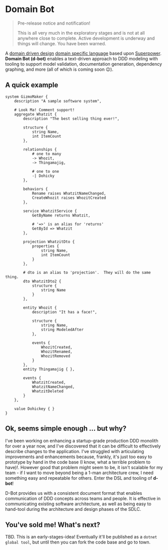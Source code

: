 # Domain Bot

> Pre-release notice and notification!
>
> This is all very much in the exploratory stages and is not at all anywhere close to complete.  Active development is underway and things will change.  You have been warned.

A [domain driven design](https://en.wikipedia.org/wiki/Domain-driven_design) [domain specific language](https://en.wikipedia.org/wiki/Domain-specific_language) based upon [Superpower](https://github.com/datalust/superpower).  **Domain Bot (d-bot)** enables a text-driven approach to DDD modeling with tooling to support model validation, documentation generation, dependency graphing, and more (all of which is coming soon :wink:).

## A quick example

```
system GizmoMaker { 
    description "A sample software system",
    
    # Look Ma! Comment support!
    aggregate Whatzit {
        description "The best selling thing ever!",
        
        structure {
            string Name,
            int ItemCount
        },
        
        relationships {
            # one to many
            -> Whozit,
            -> Thingamajig,
            
            # one to one
            -| Dohicky
        },
        
        behaviors {
            Rename raises WhatzitNameChanged,
            CreateWhozit raises WhozitCreated
        },
        
        service WhatzitService {
            GetByName returns Whatzit,
            
            # '=>' is an alias for 'returns'
            GetById => Whatzit
        },
        
        projection WhatzitDto {
            properties {
                string Name,
                int ItemCount
            }
        },
        
        # dto is an alias to 'projection'.  They will do the same thing.
        dto WhatzitDto2 {
            structure {
                string Name
            }
        },
        
        entity Whozit {
            description "It has a face!",
            
            structure {
                string Name,
                string ModeledAfter
            },
            
            events {
                WhozitCreated,
                WhozitRenamed,
                WhozitRemoved
            }
        },
        entity Thingamajig { },
        
        events {
            WhatzitCreated,
            WhatzitNameChanged,
            WhatzitDeleted
        }
    },
    
    value Dohickey { }
}
```

## Ok, seems simple enough ... but why?

I've been working on enhancing a startup-grade production DDD monolith for over a year now, and I've discovered that it can be difficult to effectively describe changes to the application.  I've struggled with articulating improvements and enhancements because, frankly, it's just too easy to prototype by hand in the code base (I know, what a terrible problem to have)!.  However good that problem might seem to be, it isn't scalable for my team - if I want to move beyond being a 1-man architecture crew, I need something easy and repeatable for others.  Enter the DSL and tooling of **d-bot**!

D-Bot provides us with a consistent document format that enables communication of DDD concepts across teams and people.  It is effective in communicating existing software architecture, as well as being easy to hand-tool during the architecture and design phases of the SDLC.

## You've sold me!  What's next?

TBD.  This is an early-stages-idea!  Eventually it'll be published as a `dotnet global tool`, but until then you can fork the code base and go to town.
